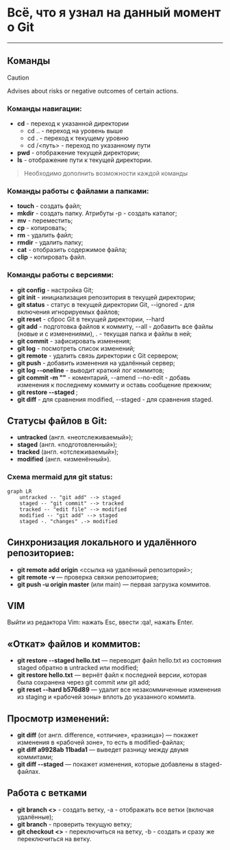# Всё, что я узнал на данный момент о Git
---
## Команды

> [!CAUTION]
> Advises about risks or negative outcomes of certain actions.

### Команды навигации:
- **cd** - переход к указанной директории
    - cd .. - переход на уровень выше
    - cd . - переход к текущему уровню
    - cd /<путь> - переход по указанному пути
- **pwd** - отображение текущей директории;
- **ls** - отображение пути к текущей директории.
>Необходимо дополнить возможности каждой команды

### Команды работы с файлами а папками:
- **touch** - создать файл;
- **mkdir** - создать папку. Атрибуты -p - создать каталог;
- **mv** - переместить;
- **cp** - копировать;
- **rm** - удалить файл;
- **rmdir** - удалить папку;
- **cat** - отобразить содержимое файла;
- **clip** - копировать файл.

### Команды работы с версиями:
- **git config** - настройка Git;
- **git init** - инициализация репозитория в текущей директории;
- **git status** - статус в текущей директории Git, --ignored - для включения игнорируемых файлов;
- **git reset** - сброс Git в текущей директории, --hard <hash commit>
- **git add** - подготовка файлов к коммиту, --all - добавить все файлы (новые и с изменениями), . - текущая папка и файлы в ней;
- **git commit** - зафисировать изменения;
- **git log** - посмотреть список изменений;
- **git remote** - удалить связь директории с Git сервером;
- **git push** - добавить изменения на удалённый сервер;
- **git log --oneline** - выводит краткий лог коммитов;
- **git commit -m ""** - коментарий, --amend --no-edit - добавь изменения к последнему коммиту и оставь сообщение прежним;
- **git restore --staged <file>**;
- **git diff** - для сравнения modified, --staged - для сравнения staged.

## Статусы файлов в Git:
- **untracked** (англ. «неотслеживаемый»);
- **staged** (англ. «подготовленный»);
- **tracked** (англ. «отслеживаемый»);
- **modified** (англ. «изменённый»).

### Схема mermaid для git status:
```mermaid
graph LR
    untracked -- "git add" --> staged
    staged -- "git commit" --> tracked
    tracked -- "edit file" --> modified
    modified -- "git add" --> staged
    staged -. "changes" .-> modified
```

## Синхронизация локального и удалённого репозиториев:
- **git remote add origin** <ссылка на удалённый репозиторий>;
- **git remote -v** — проверка связки репозиториев;
- **git push -u origin master** (или main) — первая загрузка коммитов.

## VIM

Выйти из редактора Vim: нажать Esc, ввести :qa!, нажать Enter.

## «Откат» файлов и коммитов:
- **git restore --staged hello.txt** — переводит файл hello.txt из состояния staged обратно в untracked или modified;
- **git restore hello.txt** — вернёт файл к последней версии, которая была сохранена через git commit или git add;
- **git reset --hard b576d89** — удалит все незакоммиченные изменения из staging и «рабочей зоны» вплоть до указанного коммита.

## Просмотр изменений:
- **git diff** (от англ. difference, «отличие», «разница») — покажет изменения в «рабочей зоне», то есть в modified-файлах;
- **git diff a9928ab 11bada1** — выведет разницу между двумя коммитами;
- **git diff --staged** — покажет изменения, которые добавлены в staged-файлах.

## Работа с ветками
- **git branch <>** - создать ветку, -a - отображать все ветки (включая удалённые);
- **git branch** - проверить текущую ветку;
- **git checkout <>** - переключиться на ветку, -b - создать и сразу же переключиться на ветку.

